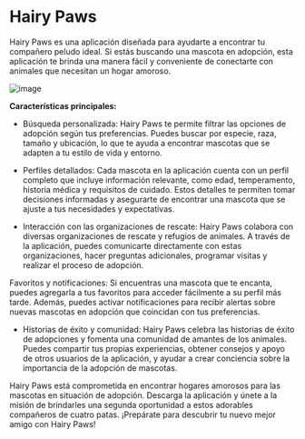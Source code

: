 # Hairy Paws

Hairy Paws es una aplicación diseñada para ayudarte a encontrar tu compañero peludo ideal. Si estás buscando una mascota en adopción, esta aplicación te brinda una manera fácil y conveniente de conectarte con animales que necesitan un hogar amoroso.

![image](https://github.com/SI385-2301-SS4A-Grupo6/Landing-Page/assets/111545209/333190c5-1402-4719-8bc1-a6a75595c0c4)

**Características principales:**

- Búsqueda personalizada: Hairy Paws te permite filtrar las opciones de adopción según tus preferencias. Puedes buscar por especie, raza, tamaño y ubicación, lo que te ayuda a encontrar mascotas que se adapten a tu estilo de vida y entorno.

- Perfiles detallados: Cada mascota en la aplicación cuenta con un perfil completo que incluye información relevante, como edad, temperamento, historia médica y requisitos de cuidado. Estos detalles te permiten tomar decisiones informadas y asegurarte de encontrar una mascota que se ajuste a tus necesidades y expectativas.

- Interacción con las organizaciones de rescate: Hairy Paws colabora con diversas organizaciones de rescate y refugios de animales. A través de la aplicación, puedes comunicarte directamente con estas organizaciones, hacer preguntas adicionales, programar visitas y realizar el proceso de adopción.

 Favoritos y notificaciones: Si encuentras una mascota que te encanta, puedes agregarla a tus favoritos para acceder fácilmente a su perfil más tarde. Además, puedes activar notificaciones para recibir alertas sobre nuevas mascotas en adopción que coincidan con tus preferencias.

- Historias de éxito y comunidad: Hairy Paws celebra las historias de éxito de adopciones y fomenta una comunidad de amantes de los animales. Puedes compartir tus propias experiencias, obtener consejos y apoyo de otros usuarios de la aplicación, y ayudar a crear conciencia sobre la importancia de la adopción de mascotas.

Hairy Paws está comprometida en encontrar hogares amorosos para las mascotas en situación de adopción. Descarga la aplicación y únete a la misión de brindarles una segunda oportunidad a estos adorables compañeros de cuatro patas. ¡Prepárate para descubrir tu nuevo mejor amigo con Hairy Paws!

